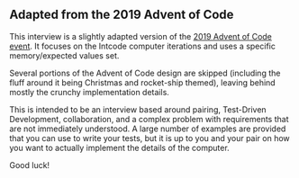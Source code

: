 ## Adapted from the 2019 Advent of Code

This interview is a slightly adapted version of the [2019 Advent of Code event](https://adventofcode.com/2019/). It focuses on the Intcode computer iterations and uses a specific memory/expected values set.

Several portions of the Advent of Code design are skipped (including the fluff around it being Christmas and rocket-ship themed), leaving behind mostly the crunchy implementation details.

This is intended to be an interview based around pairing, Test-Driven Development, collaboration, and a complex problem with requirements that are not immediately understood. A large number of examples are provided that you can use to write your tests, but it is up to you and your pair on how you want to actually implement the details of the computer.

Good luck!
